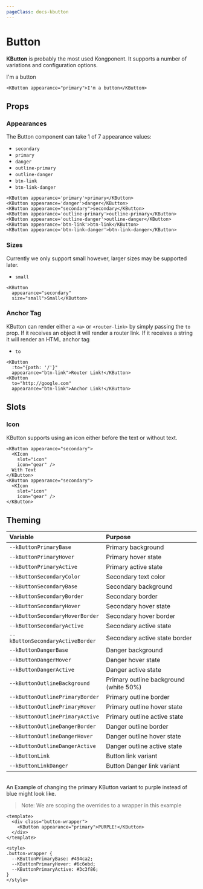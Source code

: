 ```yaml
---
pageClass: docs-kbutton
---
```

# Button

**KButton** is probably the most used Kongponent. It supports a number of variations
and configuration options.

<KButton appearance="primary">I'm a button</KButton> 
```vue
<KButton appearance="primary">I'm a button</KButton> 
```  

## Props
### Appearances
The Button component can take 1 of 7 appearance values:

- `secondary`  
- `primary`  
- `danger`
- `outline-primary`  
- `outline-danger`  
- `btn-link`  
- `btn-link-danger`

```vue live
<KButton appearance='primary'>primary</KButton>
<KButton appearance='danger'>danger</KButton>
<KButton appearance="secondary">secondary</KButton>
<KButton appearance='outline-primary'>outline-primary</KButton>
<KButton appearance='outline-danger'>outline-danger</KButton>
<KButton appearance='btn-link'>btn-link</KButton>
<KButton appearance='btn-link-danger'>btn-link-danger</KButton>
```

### Sizes
Currently we only support small however, larger sizes may be supported later.

- `small`

```vue live
<KButton
  appearance="secondary"
  size="small">Small</KButton>
```

### Anchor Tag
KButton can render either a `<a>` or `<router-link>` by simply passing the `to` prop. If it receives an object it will render a router link. If it receives a string it will render an HTML anchor tag

- `to`

```vue live
<KButton
  :to="{path: '/'}"
  appearance="btn-link">Router Link!</KButton>
<KButton
  to="http://google.com"
  appearance="btn-link">Anchor Link!</KButton>
```

## Slots
### Icon
KButton supports using an icon either before the text or without text.

```vue live
<KButton appearance="secondary">
  <KIcon
    slot="icon"
    icon="gear" />
  With Text
</KButton>
<KButton appearance="secondary">
  <KIcon
    slot="icon"
    icon="gear" />
</KButton>
```

## Theming
| Variable | Purpose
|:-------- |:-------
| `--kButtonPrimaryBase `| Primary background
| `--kButtonPrimaryHover`| Primary hover state
| `--kButtonPrimaryActive`| Primary active state
| `--kButtonSecondaryColor`| Secondary text color
| `--kButtonSecondaryBase`| Secondary background
| `--kButtonSecondaryBorder`| Secondary border
| `--kButtonSecondaryHover`| Secondary hover state
| `--kButtonSecondaryHoverBorder`| Secondary hover border
| `--kButtonSecondaryActive`| Secondary active state 
| `--kButtonSecondaryActiveBorder`| Secondary active state border
| `--kButtonDangerBase`| Danger background
| `--kButtonDangerHover`| Danger hover state
| `--kButtonDangerActive`| Danger active state
| `--kButtonOutlineBackground`| Primary outline background (white 50%)
| `--kButtonOutlinePrimaryBorder`| Primary outline border
| `--kButtonOutlinePrimaryHover`| Primary outline hover state
| `--kButtonOutlinePrimaryActive`| Primary outline active state
| `--kButtonOutlineDangerBorder`| Danger outline border
| `--kButtonOutlineDangerHover`| Danger outline hover state
| `--kButtonOutlineDangerActive`| Danger outline active state
| `--kButtonLink`| Button link variant
| `--kButtonLinkDanger`| Button Danger link variant

\
An Example of changing the primary KButton variant to purple instead of blue might
look like.  
> Note: We are scoping the overrides to a wrapper in this example

```vue live
<template>
  <div class="button-wrapper">
    <KButton appearance="primary">PURPLE!</KButton>
  </div>
</template>

<style>
.button-wrapper {
  --KButtonPrimaryBase: #494ca2;
  --KButtonPrimaryHover: #6c6ebd;
  --KButtonPrimaryActive: #3c3f86;
}
</style>
```

<style scoped lang="scss">
.preview-code .preview div {
  display: flex;
  flex-wrap: wrap;
  .button {
    margin-right: .5rem;
    margin-bottom: .5rem;
  }
}
</style>
